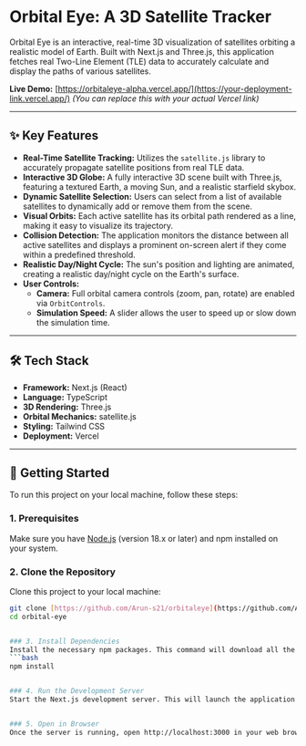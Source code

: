 # Orbital Eye: A 3D Satellite Tracker



Orbital Eye is an interactive, real-time 3D visualization of satellites orbiting a realistic model of Earth. Built with Next.js and Three.js, this application fetches real Two-Line Element (TLE) data to accurately calculate and display the paths of various satellites.

**Live Demo:** [https://orbitaleye-alpha.vercel.app/](https://your-deployment-link.vercel.app/) _(You can replace this with your actual Vercel link)_

---

## ✨ Key Features

* **Real-Time Satellite Tracking:** Utilizes the `satellite.js` library to accurately propagate satellite positions from real TLE data.
* **Interactive 3D Globe:** A fully interactive 3D scene built with Three.js, featuring a textured Earth, a moving Sun, and a realistic starfield skybox.
* **Dynamic Satellite Selection:** Users can select from a list of available satellites to dynamically add or remove them from the scene.
* **Visual Orbits:** Each active satellite has its orbital path rendered as a line, making it easy to visualize its trajectory.
* **Collision Detection:** The application monitors the distance between all active satellites and displays a prominent on-screen alert if they come within a predefined threshold.
* **Realistic Day/Night Cycle:** The sun's position and lighting are animated, creating a realistic day/night cycle on the Earth's surface.
* **User Controls:**
    * **Camera:** Full orbital camera controls (zoom, pan, rotate) are enabled via `OrbitControls`.
    * **Simulation Speed:** A slider allows the user to speed up or slow down the simulation time.

---

## 🛠️ Tech Stack

* **Framework:** Next.js (React)
* **Language:** TypeScript
* **3D Rendering:** Three.js
* **Orbital Mechanics:** satellite.js
* **Styling:** Tailwind CSS
* **Deployment:** Vercel

---

## 🚀 Getting Started

To run this project on your local machine, follow these steps:

### 1. Prerequisites

Make sure you have [Node.js](https://nodejs.org/) (version 18.x or later) and npm installed on your system.

### 2. Clone the Repository

Clone this project to your local machine:
```bash
git clone [https://github.com/Arun-s21/orbitaleye](https://github.com/Arun-s21/orbitaleye)
cd orbital-eye


### 3. Install Dependencies
Install the necessary npm packages. This command will download all the required libraries listed in the package.json file, such as React, Three.js, and Next.js.
```bash
npm install


### 4. Run the Development Server
Start the Next.js development server. This will launch the application on your local machine with hot-reloading enabled, meaning any changes you save to the code will be reflected instantly in the browser.


### 5. Open in Browser
Once the server is running, open http://localhost:3000 in your web browser to see the application running.